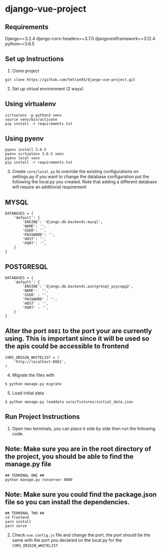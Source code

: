 # django-vue-project

## Requirements
Django==3.2.4
django-cors-headers==3.7.0
djangorestframework==3.12.4
python==3.6.5

## Set up Instructions
1. Clone project
```
git clone https://github.com/tmttan03/django-vue-project.git
```

2. Set up virtual environment (2 ways)
## Using virtualenv
```
virtualenv -p python3 venv
source venv/bin/activate
pip install -r requirements.txt
```
## Using pyenv
```
pyenv install 3.6.5
pyenv virtualenv 3.6.5 venv
pyenv local venv
pip install -r requirements.txt
```

3. Create `core/local.py` to override the existing configurations on settings.py if you want to change the database configuration put the following the local.py you created. Note that adding a different database will require an additional requirement
## MYSQL
```
DATABASES = {
    'default': {
        'ENGINE': 'django.db.backends.mysql',
        'NAME': '',
        'USER': '',
        'PASSWORD': '',
        'HOST': '',
        'PORT': '',
    }
}
```
## POSTGRESQL
```
DATABASES = {
    'default': {
        'ENGINE': 'django.db.backends.postgresql_psycopg2',
        'NAME':  '',
        'USER' : '',
        'PASSWORD' : '',
        'HOST' : '',
        'PORT' : '',
    }
}
```
## Alter the port `8081` to the port your are currently using. This is important since it will be used so the apis could be accessible to frontend
```
CORS_ORIGIN_WHITELIST = (
    'http://localhost:8081',
)
```
4. Migrate the files with
```
$ python manage.py migrate
```

5. Load initial data
```
$ python manage.py loaddata core/fixtures/initial_data.json
```

## Run Project Instructions

1. Open two terminals, you can place it side by side then run the following code.
## Note: Make sure you are in the root directory of the project, you should be able to find the manage.py file
```
## TERMINAL ONE ##
python manage.py runserver 8080
```

## Note: Make sure you could find the package.json file so you can install the dependencies.
```
## TERMINAL TWO ##
cd frontend
yarn install
yarn serve
```

2. Check `vue.config.js` file and change the port, the port should be the same with the port you declared on the local.py for the `CORS_ORIGIN_WHITELIST`

